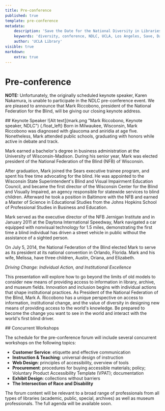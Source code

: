 ```yaml
---
title: Pre-conference
published: true
template: pre-conference
metadata:
    description: 'Save the Date for the National Diversity in Libraries Conference (NDLC) 2016 UCLA, Los Angeles, California where library staff discuss issues relating to diversity.'
    keywords: 'diversity, conference, NDLC, UCLA, Los Angeles, Save, Date, national, 2016, what is diversity, diversity committee, pre-conference'
    author: 'UCLA Library'
visible: true
markdown:
    extra: true
---
```

# Pre-conference
<p><strong>NOTE:</strong> Unfortunately, the originally scheduled keynote speaker, Karen Nakamura, is unable to 
participate in the NDLC pre-conference event. We are pleased to announce that Mark Riccobono, president of the National Federation for the 
Blind, will be giving our closing keynote address.</p>
## Keynote Speaker
![Alt text](mark.png "Mark Riccobono, Keynote speaker, NDLC") {.float_left} Born in Milwaukee, Wisconsin, Mark Riccobono was diagnosed with glaucoma and aniridia at age five. Nonetheless, Mark attended public schools, graduating with honors while active in debate and track.
<p>
    Mark earned a bachelor's degree in business administration at the University of Wisconsin-Madison. During his senior year, Mark was elected president of
    the National Federation of the Blind (NFB) of Wisconsin.
</p>
<p>
    After graduation, Mark joined the Sears executive trainee program, and spent his free time advocating for the blind. He was appointed to the Wisconsin
    State Superintendent's Blind and Visual Impairment Education Council, and became the first director of the Wisconsin Center for the Blind and Visually
    Impaired, an agency responsible for statewide services to blind children. Afterward he took a position in Baltimore with the NFB and earned a Master of
    Science in Educational Studies from the Johns Hopkins School of Professional Studies in Business and Education.
</p>
<p>
    Mark served as the executive director of the NFB Jernigan Institute and in January 2011 at the Daytona International Speedway, Mark navigated a car
    equipped with nonvisual technology for 1.5 miles, demonstrating the first time a blind individual has driven a street vehicle in public without the
    assistance of a sighted person.
</p>
<p>
    On July 5, 2014, the National Federation of the Blind elected Mark to serve as its president at its national convention in Orlando, Florida. Mark and his
    wife, Melissa, have three children, Austin, Oriana, and Elizabeth.
</p>

<p>
    <em>Driving Change: Individual Action, and Institutional Excellence</em>
</p>

<p>
    This presentation will explore how to go beyond the limits of old models to consider new means of providing access to information in library, archive, and
    museum fields. Innovation and inclusion begins with individual actions that shape institutional practices. As President of the National Federation of the
    Blind, Mark A. Riccobono has a unique perspective on access to information, institutional change, and the value of diversity in designing new means of
    providing access to the world's knowledge. Be prepared to become the change you want to see in the world and interact with the world's first blind driver.
</p>
## Concurrent Workshops
<p>The schedule for the pre-conference forum will include several concurrent workshops on the following topics:</p>
<ul>
<li><strong>Customer Service</strong>: etiquette and effective communication</li>
<li><strong>Instruction &amp; Teaching</strong>: universal design of instruction</li>
<li><strong>Web Design</strong>: principles of accessibility, overview of tools</li>
<li><strong>Procurement</strong>: procedures for buying accessible materials; policy; Voluntary Product Accessibility Template (VPAT); documentation</li>
<li><strong>Exhibit Design</strong>: collections without barriers</li>
<li><strong>The Intersection of Race and Disability</strong></li>
</ul>
<p>The forum content will be relevant to a broad range of professionals from all types of libraries (academic, public, special, archives) as well as museum professionals. The full agenda will be available soon.</p>